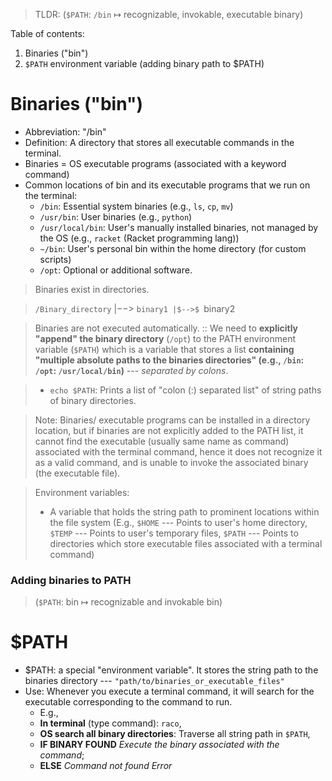 > TLDR: (`$PATH`: `/bin` $\mapsto$ recognizable, invokable, executable binary)


Table of contents:
1. Binaries ("bin")
2. `$PATH` environment variable (adding binary path to $PATH)

# Binaries ("bin")
- Abbreviation: "/bin"
- Definition: A directory that stores all executable commands in the terminal.
- Binaries = OS executable programs (associated with a keyword command)
- Common locations of bin and its executable programs that we run on the terminal:
	- `/bin`: Essential system binaries (e.g., `ls`, `cp`, `mv`)
	- `/usr/bin`: User binaries (e.g., `python`)
	- `/usr/local/bin`: User's manually installed binaries, not managed by the OS (e.g., `racket` (Racket programming lang)) 
	- `~/bin`: User's personal bin within the home directory (for custom scripts)
	- `/opt`: Optional or additional software.

> Binaries exist in directories. 

> `/Binary_directory`
> |$-->$ `binary1
> |$-->$ `binary2

> Binaries are not executed automatically. 
> :: We need to **explicitly "append" the binary directory** (`/opt`) to the PATH environment variable (`$PATH`) which is a variable that stores a list **containing "multiple absolute paths to the binaries directories" (e.g., `/bin`: `/opt`: `/usr/local/bin`)** --- *separated by colons*. 

> - `echo $PATH`: Prints a list of "colon (:) separated list" of string paths of binary directories.

> Note: Binaries/ executable programs can be installed in a directory location, but if binaries are not explicitly added to the PATH list, it cannot find the executable (usually same name as command) associated with the terminal command, hence it does not recognize it as a valid command, and is unable to invoke the associated binary (the executable file).

> Environment variables: 
> - A variable that holds the string path to prominent locations within the file system (E.g., `$HOME` --- Points to user's home directory, `$TEMP` --- Points to user's temporary files, `$PATH` --- Points to directories which store executable files associated with a terminal command)
### Adding binaries to PATH 
> (`$PATH`: bin $\mapsto$ recognizable and invokable bin)

# $PATH
- $PATH: a special "environment variable". It stores the string path to the binaries directory --- `"path/to/binaries_or_executable_files"`
- Use: Whenever you execute a terminal command, it will search for the executable corresponding to the command to run.
	- E.g., 
	- **In terminal** (type command): `raco`, 
	- **OS search all binary directories**: Traverse all string path in `$PATH`,
	- **IF BINARY FOUND** *Execute the binary associated with the command*; 
	- **ELSE** *Command not found Error*
